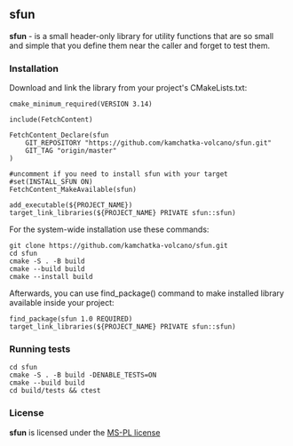 ## sfun

**sfun** - is a small header-only library for utility functions that are so small and simple that you define them near the caller and forget to test them.


### Installation

Download and link the library from your project's CMakeLists.txt:
```
cmake_minimum_required(VERSION 3.14)

include(FetchContent)

FetchContent_Declare(sfun
    GIT_REPOSITORY "https://github.com/kamchatka-volcano/sfun.git"
    GIT_TAG "origin/master"
)

#uncomment if you need to install sfun with your target
#set(INSTALL_SFUN ON)
FetchContent_MakeAvailable(sfun)

add_executable(${PROJECT_NAME})
target_link_libraries(${PROJECT_NAME} PRIVATE sfun::sfun)
```

For the system-wide installation use these commands:
```
git clone https://github.com/kamchatka-volcano/sfun.git
cd sfun
cmake -S . -B build
cmake --build build
cmake --install build
```

Afterwards, you can use find_package() command to make installed library available inside your project:
```
find_package(sfun 1.0 REQUIRED)
target_link_libraries(${PROJECT_NAME} PRIVATE sfun::sfun)
```


### Running tests
```
cd sfun
cmake -S . -B build -DENABLE_TESTS=ON
cmake --build build
cd build/tests && ctest
```

### License
**sfun** is licensed under the [MS-PL license](/LICENSE.md)  